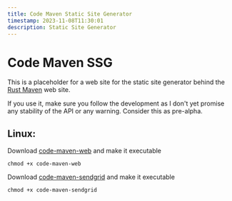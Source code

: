 ```yaml
---
title: Code Maven Static Site Generator
timestamp: 2023-11-08T11:30:01
description: Static Site Generator
---
```


# Code Maven SSG

This is a placeholder for a web site for the static site generator behind the [Rust Maven](https://rust.code-maven.com/) web site.

If you use it, make sure you follow the development as I don't yet promise any stability of the API or any warning.
Consider this as pre-alpha.

## Linux:

Download [code-maven-web](/code-maven-web) and make it executable

```
chmod +x code-maven-web
```

Download [code-maven-sendgrid](/code-maven-sendgrid) and make it executable

```
chmod +x code-maven-sendgrid
```

